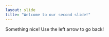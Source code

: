 ```yaml
---
layout: slide
title: "Welcome to our second slide!"
---
```

Something nice!
Use the left arrow to go back!
